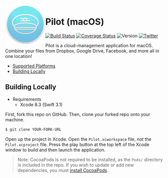 <img align="left" src="Pilot/Assets.xcassets/AppIcon.appiconset/icon_128x128.png">

# Pilot (macOS)
[![Build Status](https://travis-ci.com/RohanNagar/pilot-macos.svg?branch=master)](https://travis-ci.com/RohanNagar/pilot-macos)
[![Coverage Status](https://coveralls.io/repos/github/RohanNagar/pilot-osx/badge.svg?branch=master)](https://coveralls.io/github/RohanNagar/pilot-osx?branch=master)
![Version](https://img.shields.io/badge/version-dev-7f8c8d.svg)
[![Twitter](https://img.shields.io/badge/twitter-%40RohanNagar22-00aced.svg)](http://twitter.com/RohanNagar22)

Pilot is a cloud-management application for macOS. Combine your files from Dropbox, Google Drive, Facebook, and more all in one location!

* [Supported Platforms](https://github.com/RohanNagar/pilot-osx/wiki/Platform-Support)
* [Building Locally](#building-locally)

## Building Locally
- Requirements
  - Xcode 8.3 (Swift 3.1)

First, fork this repo on GitHub. Then, clone your forked repo onto your machine.

```bash
$ git clone YOUR-FORK-URL
```

Open up the project in Xcode. Open the `Pilot.xcworkspace` file, *not* the `Pilot.xcproject` file. Press the play button at the top left of the Xcode window to build and then launch the application.

> Note: CocoaPods is not required to be installed, as the `Pods/` directory is included in the repo. If you wish to update or add new dependencies, you must [install CocoaPods](https://guides.cocoapods.org/using/getting-started.html).

